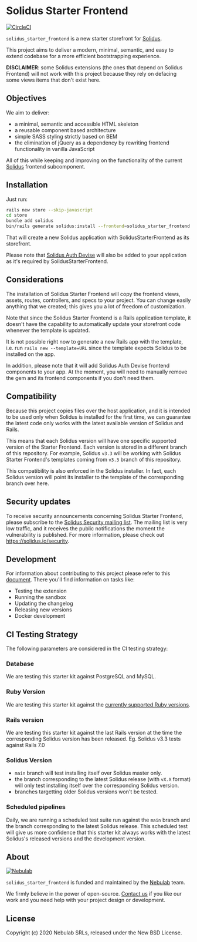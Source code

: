 # Solidus Starter Frontend
[![CircleCI](https://circleci.com/gh/solidusio/solidus_starter_frontend.svg?style=shield)](https://circleci.com/gh/solidusio/solidus_starter_frontend)

`solidus_starter_frontend` is a new starter storefront for [Solidus][solidus].

This project aims to deliver a modern, minimal, semantic, and easy to extend
codebase for a more efficient bootstrapping experience.

**DISCLAIMER**: some Solidus extensions (the ones that depend on Solidus
Frontend) will not work with this project because they rely on defacing some
views items that don't exist here.

## Objectives

We aim to deliver:

- a minimal, semantic and accessible HTML skeleton
- a reusable component based architecture
- simple SASS styling strictly based on BEM
- the elimination of jQuery as a dependency by rewriting frontend functionality
  in vanilla JavaScript

All of this while keeping and improving on the functionality of the current
[Solidus][solidus] frontend subcomponent.

## Installation

Just run:

```bash
rails new store --skip-javascript
cd store
bundle add solidus
bin/rails generate solidus:install --frontend=solidus_starter_frontend
```

That will create a new Solidus application with SolidusStarterFrontend as its
storefront.

Please note that [Solidus Auth Devise](https://github.com/solidusio/solidus_auth_devise)
will also be added to your application as it's required by SolidusStarterFrontend.

## Considerations

The installation of Solidus Starter Frontend will copy the frontend views,
assets, routes, controllers, and specs to your project. You can change easily
anything that we created; this gives you a lot of freedom of customization.

Note that since the Solidus Starter Frontend is a Rails
application template, it doesn't have the capability to automatically update
your storefront code whenever the template is updated.

It is not possible right now to generate a new Rails app with the template, i.e.
run `rails new --template=URL` since the template expects Solidus to be
installed on the app.

In addition, please note that it will add Solidus Auth Devise frontend
components to your app. At the moment, you will need to manually remove the gem
and its frontend components if you don't need them.

## Compatibility

Because this project copies files over the host application, and it is intended
to be used only when Solidus is installed for the first time, we can guarantee
the latest code only works with the latest available version of Solidus and Rails.

This means that each Solidus version will have one specific supported version of
the Starter Frontend. Each version is stored in a different branch of this repository.
For example, Solidus `v3.3` will be working with Solidus Starter Frontend's templates
coming from `v3.3` branch of this repository.

This compatibility is also enforced in the Solidus installer. In fact, each Solidus
version will point its installer to the template of the corresponding branch over here.

## Security updates

To receive security announcements concerning Solidus Starter Frontend, please
subscribe to the
[Solidus Security mailing list](https://groups.google.com/forum/#!forum/solidus-security).
The mailing list is very low traffic, and it receives the public notifications
the moment the vulnerability is published. For more information, please check out
https://solidus.io/security.

## Development

For information about contributing to this project please refer to this
[document](docs/development.md). There you'll find information on tasks like:

* Testing the extension
* Running the sandbox
* Updating the changelog
* Releasing new versions
* Docker development

## CI Testing Strategy

The following parameters are considered in the CI testing strategy:

### Database

We are testing this starter kit against PostgreSQL and MySQL.
### Ruby Version

We are testing this starter kit against the [currently supported
Ruby versions](https://endoflife.date/ruby).

### Rails version

We are testing this starter kit against the last Rails version
at the time the corresponding Solidus version has been released.
Eg. Solidus v3.3 tests against Rails 7.0

### Solidus Version

- `main` branch will test installing itself over Solidus master only.
- the branch corresponding to the latest Solidus release (with `vX.X`
  format) will only test installing itself over the corresponding
  Solidus version.
- branches targetting older Solidus versions won't be tested.

### Scheduled pipelines

Daily, we are running a scheduled test suite run against the `main`
branch and the branch corresponding to the latest Solidus release.
This scheduled test will give us more confidence that this starter
kit always works with the latest Solidus's released versions and
the development version.

## About
[![Nebulab][nebulab-logo]][nebulab]

`solidus_starter_frontend` is funded and maintained by the [Nebulab][nebulab]
team.

We firmly believe in the power of open-source. [Contact us][contact-us] if you
like our work and you need help with your project design or development.

[solidus]: http://solidus.io/
[nebulab]: http://nebulab.it/
[nebulab-logo]: http://nebulab.it/assets/images/public/logo.svg
[contact-us]: http://nebulab.it/contact-us/

## License
Copyright (c) 2020 Nebulab SRLs, released under the New BSD License.
